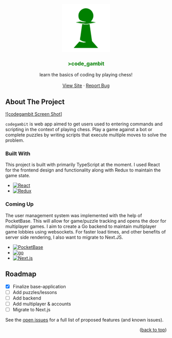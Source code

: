 <a name="readme-top" />
<!-- PROJECT LOGO -->
<br />
<div align="center">
  <a href="https://github.com/joshbacon/codegambit">
    <img src="public/logo192.png" alt="Logo" width="150" height="150">
  </a>

  <h3 align="center" style="color:#008000;">>code_gambit</h3>

  <p align="center">
    learn the basics of coding by playing chess!
    <br />
    <br />
    <a href="http://codegambit.joshbacon.ca/">View Site</a>
    ·
    <a href="https://github.com/joshbacon/codegambit/issues/new">Report Bug</a>
  </p>
</div>




<!-- ABOUT THE PROJECT -->
## About The Project

[![codegambit Screen Shot]][product-screenshot]

`codegambit` is web app aimed to get users used to entering commands and scripting in the context of playing chess. Play a game against a bot or complete puzzles by writing scripts that execute multiple moves to solve the problem.



### Built With

This project is built with primarily TypeScript at the moment. I used React for the frontend design and functionality along with Redux to maintain the game state. 

* [![React][React.js]][React-url]
* [![Redux][Redux.com]][Redux-url]

### Coming Up

The user management system was implemented with the help of PocketBase. This will allow for game/puzzle tracking and opens the door for multiplayer games. I aim to create a Go backend to maintain multiplayer game lobbies using websockets. For faster load times, and other benefits of server side rendering, I also want to migrate to Next.JS.

* [![PocketBase][PocketBase]][PocketBase-url]
* [![go][go]][go-url]
* [![Next.js][Next.js]][Next-url]


<!-- ROADMAP -->
## Roadmap

- [x] Finalize base-application
- [ ] Add puzzles/lessons
- [ ] Add backend
- [ ] Add multiplayer & accounts
- [ ] Migrate to Next.js

See the [open issues](https://github.com/joshbacon/codegambit/issues) for a full list of proposed features (and known issues).



<!-- LICENSE -->
<!-- ## License

Distributed under the MIT License. See `LICENSE.txt` for more information. -->


<p align="right">(<a href="#readme-top">back to top</a>)</p>



<!-- MARKDOWN LINKS & IMAGES -->
<!-- https://www.markdownguide.org/basic-syntax/#reference-style-links -->
[product-screenshot]: ./public/example.png
[React.js]: https://img.shields.io/badge/React-20232A?style=for-the-badge&logo=react&logoColor=61DAFB
[React-url]: https://reactjs.org/
[Redux.com]: https://img.shields.io/badge/Redux-764abc?style=for-the-badge&logo=redux&logoColor=FFF
[Redux-url]: https://redux.js.org/
[Node.js]: https://img.shields.io/badge/Node.js-000000?style=for-the-badge&logo=Node.js
[Node-url]: https://nodejs.org/en/
[Next.js]: https://img.shields.io/badge/next.js-000000?style=for-the-badge&logo=nextdotjs&logoColor=white
[Next-url]: https://nextjs.org/
[PocketBase]: https://img.shields.io/badge/PocketBase-white?style=for-the-badge&logo=PocketBase&logoColor=black
[PocketBase-url]: https://clerk.com/
[go]: https://img.shields.io/badge/Go-00ADD8?style=for-the-badge&logo=Go&logoColor=white
[go-url]: https://golang.google.cn/